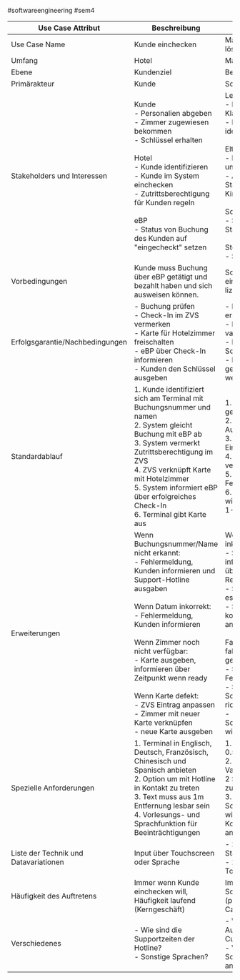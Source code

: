 #softwareengineering #sem4

| Use Case Attribut                     | Beschreibung                                                                                                                                                                                                                                                                                                                                                                                             | Beispiel                                                                                                                                                                                                                                                                                                                                                     |
| ------------------------------------- | -------------------------------------------------------------------------------------------------------------------------------------------------------------------------------------------------------------------------------------------------------------------------------------------------------------------------------------------------------------------------------------------------------- | ------------------------------------------------------------------------------------------------------------------------------------------------------------------------------------------------------------------------------------------------------------------------------------------------------------------------------------------------------------ |
| Use Case Name                         | Kunde einchecken                                                                                                                                                                                                                                                                                                                                                                                         | Matheaufgaben lösem                                                                                                                                                                                                                                                                                                                                          |
| Umfang                                | Hotel                                                                                                                                                                                                                                                                                                                                                                                                    | Mathify                                                                                                                                                                                                                                                                                                                                                      |
| Ebene                                 | Kundenziel                                                                                                                                                                                                                                                                                                                                                                                               | Benutzerziel                                                                                                                                                                                                                                                                                                                                                 |
| Primärakteur                          | Kunde                                                                                                                                                                                                                                                                                                                                                                                                    | Schüler                                                                                                                                                                                                                                                                                                                                                      |
| Stakeholders und Interessen           | Kunde<br>- Personalien abgeben <br>- Zimmer zugewiesen bekommen<br>- Schlüssel erhalten<br><br>Hotel<br>- Kunde identifizieren<br>- Kunde im System einchecken<br>- Zutrittsberechtigung für Kunden regeln<br><br>eBP<br>- Status von Buchung des Kunden auf "eingecheckt" setzen<br>                                                                                                                    | Lehrer<br>- Leistungen der Klasse messen<br>- Lücken identifizieren<br><br>Eltern<br>- Kinder in Schule unterstützen<br>- Auf neustem Stand sein der Kinder<br><br>Schulen<br>- Schulische Standards erhöhen<br><br>Steuerbehörde<br>- Steuern erheben                                                                                                       |
| Vorbedingungen                        | Kunde muss Buchung über eBP getätigt und bezahlt haben und sich ausweisen können.                                                                                                                                                                                                                                                                                                                        | Schüler muss eingelogged und lizenziert sein                                                                                                                                                                                                                                                                                                                 |
| Erfolgsgarantie/Nachbedingungen       | - Buchung prüfen<br>- Check-In im ZVS vermerken<br>- Karte für Hotelzimmer freischalten<br>- eBP über Check-In informieren<br>- Kunden den Schlüssel ausgeben                                                                                                                                                                                                                                            | - Exercise korrekt erstellt<br>- Eingabe korrekt validier<br>- Feedback dem Schüler mitgeteilt<br>- Fortschritt ist gespeichert für weitere Aufgaben                                                                                                                                                                                                         |
| Standardablauf                        | 1. Kunde identifiziert sich am Terminal mit Buchungsnummer und namen<br>2. System gleicht Buchung mit eBP ab<br>3. System vermerkt Zutrittsberechtigung im ZVS<br>4. ZVS verknüpft Karte mit Hotelzimmer<br>5. System informiert eBP über erfolgreiches Check-In<br>6. Terminal gibt Karte aus                                                                                                           | 1. System generiert Aufgabe<br>2. Schüler löst Aufgabe<br>3. System validiert Eingabe<br>4. System verifiziert Eingabe<br>5. System liefert Feedback<br>6. Schüler wiederholt Schritte 1-5                                                                                                                                                                   |
| Erweiterungen                         | Wenn Buchungsnummer/Name nicht erkannt:<br>- Fehlermeldung, Kunden informieren und Support-Hotline ausgaben<br><br>Wenn Datum inkorrekt:<br>- Fehlermeldung, Kunden informieren<br><br>Wenn Zimmer  noch nicht verfügbar:<br>- Karte ausgeben, informieren über Zeitpunkt wenn ready<br><br>Wenn Karte defekt:<br>- ZVS Eintrag anpassen<br>- Zimmer mit neuer Karte verknüpfen<br>- neue Karte ausgeben | Wenn Aufgabe inkorrekt gelöst:<br>- System informiert Schüler über inkorrektes Resultat<br>- Schüler versucht es erneut<br>- Schüler kann korrektes Resultat anzeigen lassen<br><br>Falls Aufgabe in falschem Format gelöst:<br>- System generiert Fehlermeldung<br>- System instruiert Schüler über richtiges Format<br>- Schwierigkeitsgrad wird angepasst |
| Spezielle Anforderungen               | 1. Terminal in Englisch, Deutsch, Französisch, Chinesisch und Spanisch anbieten<br>2. Option um mit Hotline in Kontakt zu treten<br>3. Text muss aus 1m Entfernung lesbar sein<br>4. Vorlesungs- und Sprachfunktion für Beeinträchtigungen                                                                                                                                                               | 1. Text muss von 0.5m lesbar sein<br>2. System muss Validierung innert 2 Sekunden zurückgeben<br>3. Schwierigkeitsgrad wird anhand der Korrektheit angepasst                                                                                                                                                                                                 |
| Liste der Technik und Datavariationen | Input über Touchscreen oder Sprache                                                                                                                                                                                                                                                                                                                                                                      | - 2a): Input über Standardtastatur<br>- 2b): Input über Touch-Screen                                                                                                                                                                                                                                                                                         |
| Häufigkeit des Auftretens             | Immer wenn Kunde einchecken will, Häufigkeit laufend (Kerngeschäft)                                                                                                                                                                                                                                                                                                                                      | Immer wenn der Schüler lernen will (primärer Use-Case)                                                                                                                                                                                                                                                                                                       |
| Verschiedenes                         | - Wie sind die Supportzeiten der Hotline?<br>- Sonstige Sprachen?                                                                                                                                                                                                                                                                                                                                        | - Wie viele Aufgaben vom Curriculum?<br>- Wie Schwierigkeitsgrad anpassen?                                                                                                                                                                                                                                                                                   |
